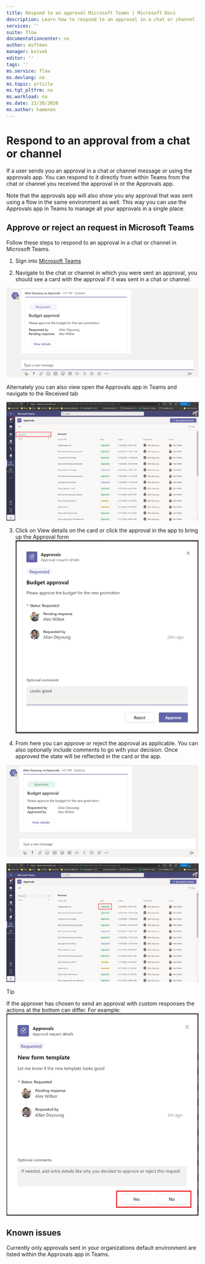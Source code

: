 ```yaml
---
title: Respond to an approval Microsoft Teams | Microsoft Docs
description: Learn how to respond to an approval in a chat or channel
services: ''
suite: flow
documentationcenter: na
author: msftman
manager: kvivek
editor: ''
tags: ''
ms.service: flow
ms.devlang: na
ms.topic: article
ms.tgt_pltfrm: na
ms.workload: na
ms.date: 11/30/2020
ms.author: hamenon
---
```


# Respond to an approval from a chat or channel

If a user sends you an approval in a chat or channel message or using the approvals app. You can respond to it directly from within Teams from the chat or channel you received the approval in or the Approvals app.

Note that the approvals app will also show you any approval that was sent using a flow in the same environment as well. This way you can use the Approvals app in Teams to manage all your approvals in a single place.

## Approve or reject an request in Microsoft Teams

Follow these steps to respond to an approval in a chat or channel in Microsoft Teams.

1. Sign into [Microsoft Teams](https://teams.microsoft.com)

2. Navigate to the chat or channel in which you were sent an approval, you should see a card with the approval if it was sent in a chat or channel.

![Approval in a chat](../media/native-approvals-in-teams/approval-received.png)

Alternately you can also view open the Approvals app in Teams and navigate to the Received tab

![Approval in a chat](../media/native-approvals-in-teams/approval-app-received.png)


3. Click on View details on the card or click the approval in the app to bring up the Approval form
![Approve reject form](../media/native-approvals-in-teams/approval-respond.png)

4. From here you can approve or reject the approval as applicable. You can also optionally include comments to go with your decision. Once approved the state will be reflected in the card or the app.

![Approval complete](../media/native-approvals-in-teams/approval-complete.png)

![Approval complete app](../media/native-approvals-in-teams/approval-app-complete.png)

>[!TIP]
>If the approver has chosen to send an approval with custom responses the actions at the bottom can differ. For example:
![Custom responses](../media/native-approvals-in-teams/custom-responses-respond.png)


## Known issues

Currently only approvals sent in your organizations default environment are listed within the Approvals app in Teams.

